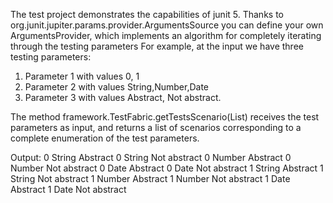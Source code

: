 The test project demonstrates the capabilities of junit 5. Thanks to org.junit.jupiter.params.provider.ArgumentsSource you can define your own ArgumentsProvider, which implements an algorithm for completely iterating through the testing parameters
For example, at the input we have three testing parameters:
1. Parameter 1 with values 0, 1
2. Parameter 2 with values String,Number,Date
3. Parameter 3 with values Abstract, Not abstract.

The method framework.TestFabric.getTestsScenario(List<Parameter>) receives the test parameters as input, and returns a list of scenarios corresponding to a complete enumeration of the test parameters.

Output:
0 String Abstract 
0 String Not abstract 
0 Number Abstract 
0 Number Not abstract 
0 Date Abstract 
0 Date Not abstract 
1 String Abstract 
1 String Not abstract 
1 Number Abstract 
1 Number Not abstract 
1 Date Abstract 
1 Date Not abstract 
